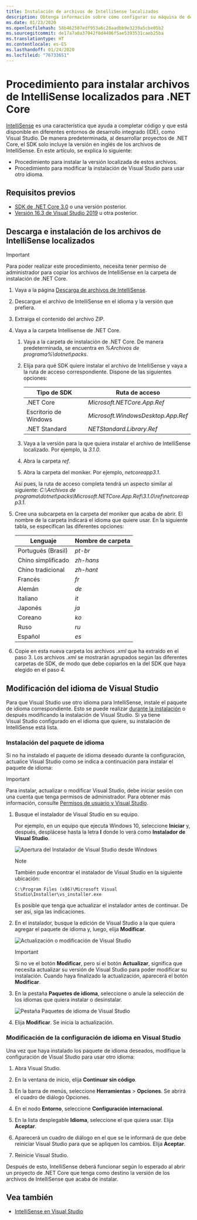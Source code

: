```yaml
---
title: Instalación de archivos de IntelliSense localizados
description: Obtenga información sobre cómo configurar su máquina de desarrollo con el fin de usar archivos de IntelliSense localizados para los proyectos de .NET Core en Visual Studio.
ms.date: 01/23/2020
ms.openlocfilehash: 58b462507edf953a6c28aadbb9e3239a5cbe05b2
ms.sourcegitcommit: de17a7a0a37042f0d4406f5ae5393531caeb25ba
ms.translationtype: HT
ms.contentlocale: es-ES
ms.lasthandoff: 01/24/2020
ms.locfileid: "76733651"
---
```

# <a name="how-to-install-localized-intellisense-files-for-net-core"></a>Procedimiento para instalar archivos de IntelliSense localizados para .NET Core

[IntelliSense](/visualstudio/ide/using-intellisense) es una característica que ayuda a completar código y que está disponible en diferentes entornos de desarrollo integrado (IDE), como Visual Studio. De manera predeterminada, al desarrollar proyectos de .NET Core, el SDK solo incluye la versión en inglés de los archivos de IntelliSense. En este artículo, se explica lo siguiente:

- Procedimiento para instalar la versión localizada de estos archivos.
- Procedimiento para modificar la instalación de Visual Studio para usar otro idioma.

## <a name="prerequisites"></a>Requisitos previos

- [SDK de .NET Core 3.0](https://dotnet.microsoft.com/download/dotnet-core) o una versión posterior.
- [Versión 16.3 de Visual Studio 2019](https://visualstudio.microsoft.com/downloads/?utm_medium=microsoft&utm_source=docs.microsoft.com&utm_campaign=inline+link&utm_content=download+vs2019) u otra posterior.

## <a name="download-and-install-the-localized-intellisense-files"></a>Descarga e instalación de los archivos de IntelliSense localizados

> [!IMPORTANT]
> Para poder realizar este procedimiento, necesita tener permiso de administrador para copiar los archivos de IntelliSense en la carpeta de instalación de .NET Core.

1. Vaya a la página [Descarga de archivos de IntelliSense](https://dotnet.microsoft.com/download/dotnet-core/intellisense).

1. Descargue el archivo de IntelliSense en el idioma y la versión que prefiera.

1. Extraiga el contenido del archivo ZIP.

1. Vaya a la carpeta Intellisense de .NET Core.

   1. Vaya a la carpeta de instalación de .NET Core. De manera predeterminada, se encuentra en *%Archivos de programa%\dotnet\packs*.
   1. Elija para qué SDK quiere instalar el archivo de IntelliSense y vaya a la ruta de acceso correspondiente. Dispone de las siguientes opciones:

      | Tipo de SDK        | Ruta de acceso                               |
      | --------------- | ---------------------------------- |
      | .NET Core       | *Microsoft.NETCore.App.Ref*        |
      | Escritorio de Windows | *Microsoft.WindowsDesktop.App.Ref* |
      | .NET Standard   | *NETStandard.Library.Ref*          |
   
   1. Vaya a la versión para la que quiera instalar el archivo de IntelliSense localizado. Por ejemplo, la *3.1.0*.
   1. Abra la carpeta *ref*.
   1. Abra la carpeta del moniker. Por ejemplo, *netcoreapp3.1*.

   Así pues, la ruta de acceso completa tendrá un aspecto similar al siguiente: *C:\Archivos de programa\dotnet\packs\Microsoft.NETCore.App.Ref\3.1.0\ref\netcoreapp3.1*.

1. Cree una subcarpeta en la carpeta del moniker que acaba de abrir. El nombre de la carpeta indicará el idioma que quiere usar. En la siguiente tabla, se especifican las diferentes opciones:

   | Lenguaje              | Nombre de carpeta |
   | --------------------- | ----------- |
   | Portugués (Brasil)  | *pt-br*     |
   | Chino simplificado  | *zh-hans*   |
   | Chino tradicional | *zh-hant*   |
   | Francés                | *fr*        |
   | Alemán                | *de*        |
   | Italiano               | *it*        |
   | Japonés              | *ja*        |
   | Coreano                | *ko*        |
   | Ruso               | *ru*        |
   | Español               | *es*        |

1. Copie en esta nueva carpeta los archivos *.xml* que ha extraído en el paso 3. Los archivos *.xml* se mostrarán agrupados según las diferentes carpetas de SDK, de modo que debe copiarlos en la del SDK que haya elegido en el paso 4.

## <a name="modify-visual-studio-language"></a>Modificación del idioma de Visual Studio

Para que Visual Studio use otro idioma para IntelliSense, instale el paquete de idioma correspondiente. Esto se puede realizar [durante la instalación](/visualstudio/install/install-visual-studio#step-6---install-language-packs-optional) o después modificando la instalación de Visual Studio. Si ya tiene Visual Studio configurado en el idioma que quiere, su instalación de IntelliSense está lista.

### <a name="install-the-language-pack"></a>Instalación del paquete de idioma

Si no ha instalado el paquete de idioma deseado durante la configuración, actualice Visual Studio como se indica a continuación para instalar el paquete de idioma:

> [!IMPORTANT]
> Para instalar, actualizar o modificar Visual Studio, debe iniciar sesión con una cuenta que tenga permisos de administrador. Para obtener más información, consulte [Permisos de usuario y Visual Studio](/visualstudio/ide/user-permissions-and-visual-studio).

1. Busque el instalador de Visual Studio en su equipo.

   Por ejemplo, en un equipo que ejecuta Windows 10, seleccione **Iniciar** y, después, desplácese hasta la letra **I** donde lo verá como **Instalador de Visual Studio**.

   ![Apertura del Instalador de Visual Studio desde Windows](./media/localized-intellisense/vs-installer-windows-start.png)

   > [!NOTE]
   > También pude encontrar el instalador de Visual Studio en la siguiente ubicación:
   >
   > `C:\Program Files (x86)\Microsoft Visual Studio\Installer\vs_installer.exe`

   Es posible que tenga que actualizar el instalador antes de continuar. De ser así, siga las indicaciones.

1. En el instalador, busque la edición de Visual Studio a la que quiera agregar el paquete de idioma y, luego, elija **Modificar**.

   ![Actualización o modificación de Visual Studio](./media/localized-intellisense/vs-installer-modify.png)

   > [!IMPORTANT]
   > Si no ve el botón **Modificar**, pero sí el botón **Actualizar**, significa que necesita actualizar su versión de Visual Studio para poder modificar su instalación.
   > Cuando haya finalizado la actualización, aparecerá el botón **Modificar**.

1. En la pestaña **Paquetes de idioma**, seleccione o anule la selección de los idiomas que quiera instalar o desinstalar.

   ![Pestaña Paquetes de idioma de Visual Studio](./media/localized-intellisense/vs-modify-language-packs.png)

1. Elija **Modificar**. Se inicia la actualización.

### <a name="modify-language-settings-in-visual-studio"></a>Modificación de la configuración de idioma en Visual Studio

Una vez que haya instalado los paquete de idioma deseados, modifique la configuración de Visual Studio para usar otro idioma:

1. Abra Visual Studio.

1. En la ventana de inicio, elija **Continuar sin código**.

1. En la barra de menús, seleccione **Herramientas** > **Opciones**. Se abrirá el cuadro de diálogo Opciones.

1. En el nodo **Entorno**, seleccione **Configuración internacional**.

1. En la lista desplegable **Idioma**, seleccione el que quiera usar. Elija **Aceptar**. 

1. Aparecerá un cuadro de diálogo en el que se le informará de que debe reiniciar Visual Studio para que se apliquen los cambios. Elija **Aceptar**.

1. Reinicie Visual Studio.

Después de esto, IntelliSense deberá funcionar según lo esperado al abrir un proyecto de .NET Core que tenga como destino la versión de los archivos de IntelliSense que acaba de instalar.

## <a name="see-also"></a>Vea también

- [IntelliSense en Visual Studio](/visualstudio/ide/using-intellisense)
